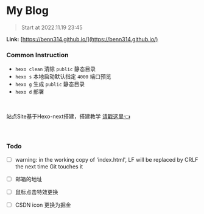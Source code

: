 # My Blog

> Start at 2022.11.19 23:45

**Link:** [https://benn314.github.io/](https://benn314.github.io/)

### Common Instruction

- `hexo clean` 清除 `public` 静态目录
- `hexo s` 本地启动默认指定 `4000` 端口预览
- `hexo g` 生成 `public` 静态目录
- `hexo d` 部署

<br />

站点Site基于Hexo-next搭建，搭建教学 [请戳这里👈](https://juejin.cn/post/7169115268944560135)

​	

### Todo

- [ ] warning: in the working copy of 'index.html', LF will be replaced by CRLF the next time Git touches it
- [ ] 邮箱的地址
- [ ] 鼠标点击特效更换
- [ ] CSDN icon 更换为掘金

